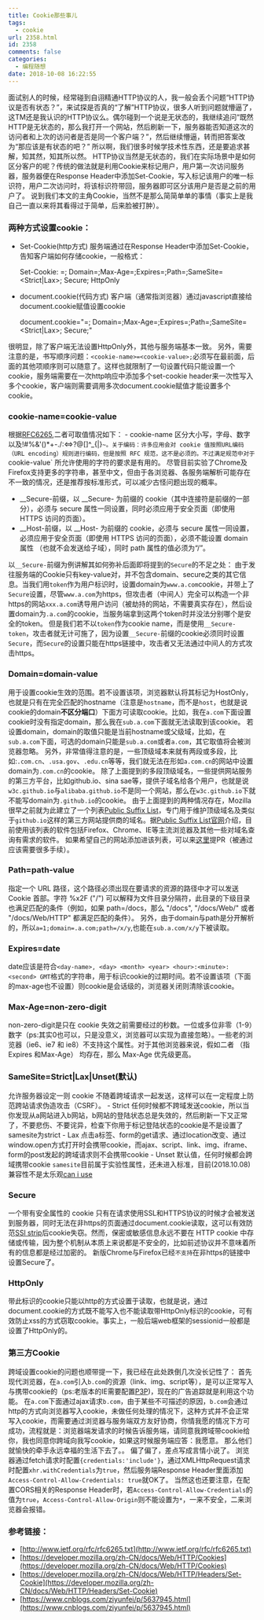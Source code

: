 ```yaml
---
title: Cookie那些事儿
tags:
  - cookie
url: 2358.html
id: 2358
comments: false
categories:
  - 编程随想
date: 2018-10-08 16:22:55
---
```


面试别人的时候，经常碰到自诩精通HTTP协议的人，我一般会丢个问题“HTTP协议是否有状态？”，来试探是否真的“了解”HTTP协议，很多人听到问题就懵逼了，这TM还是我认识的HTTP协议么。偶尔碰到一个说是无状态的，我继续追问“既然HTTP是无状态的，那么我打开一个网站，然后刷新一下，服务器能否知道这次的访问者和上次的访问者是否是同一个客户端？”，然后继续懵逼，转而把答案改为“那应该是有状态的吧？” 所以啊，我们很多时候学技术性东西，还是要追求甚解，知其然，知其所以然。 HTTP协议当然是无状态的，我们在实际场景中是如何区分客户的呢？传统的做法就是利用Cookie来标记用户，用户第一次访问服务器，服务器便在Response Header中添加Set-Cookie，写入标记该用户的唯一标识符，用户二次访问时，将该标识符带回，服务器即可区分该用户是否是之前的用户了。 说到我们本文的主角Cookie，当然不是那么简简单单的事情（事实上是我自己一直以来将其看得过于简单，后来脸被打肿）。

### 两种方式设置cookie：

*   Set-Cookie(http方式) 服务端通过在Response Header中添加Set-Cookie，告知客户端如何存储cookie，一般格式：

    Set-Cookie: <cookie-name>=<cookie-value>; Domain=<domain-value>;Max-Age=<non-zero-digit>;Expires=<date>;Path=<path-value>;SameSite=<Strict|Lax>; Secure; HttpOnly
    

*   document.cookie(代码方式) 客户端（通常指浏览器）通过javascript直接给document.cookie赋值设置cookie

    document.cookie="<cookie-name>=<cookie-value>; Domain=<domain-value>;Max-Age=<non-zero-digit>;Expires=<date>;Path=<path-value>;SameSite=<Strict|Lax>; Secure;"
    

很明显，除了客户端无法设置HttpOnly外，其他与服务端基本一致。 另外，需要注意的是，书写顺序问题：`<cookie-name>=<cookie-value>;`必须写在最前面，后面的其他项顺序则可以随意了。这样也就限制了一句设置代码只能设置一个cookie，服务端需要在一次http响应中添加多个set-cookie header来一次性写入多个cookie，客户端则需要调用多次document.cookie赋值才能设置多个cookie。

### cookie-name=cookie-value

根据[RFC6265](http://www.ietf.org/rfc/rfc6265.txt),二者可取值情况如下： \- cookie-name 区分大小写，字母、数字以及!#$%&'*+-.^_|`~。 - cookie-value 是可选的。支持字母、数字及!#$%&'()*+-./:<=>?@\[\]^_{|}`~。关于编码：许多应用会对 cookie 值按照URL编码（URL encoding）规则进行编码，但是按照 RFC 规范，这不是必须的。不过满足规范中对于 `cookie-value` 所允许使用的字符的要求是有用的。 尽管目前实验了Chrome及Firefox支持更多的字符串，甚至中文，但由于各浏览器、各服务端解析可能存在不一致的情况，还是推荐按标准形式，可以减少古怪问题出现的概率。

*   \_\_Secure-前缀，以 \_\_Secure- 为前缀的 cookie（其中连接符是前缀的一部分），必须与 secure 属性一同设置，同时必须应用于安全页面（即使用 HTTPS 访问的页面）。
*   \_\_Host-前缀，以 \_\_Host- 为前缀的 cookie，必须与 secure 属性一同设置，必须应用于安全页面（即使用 HTTPS 访问的页面），必须不能设置 domain 属性 （也就不会发送给子域），同时 path 属性的值必须为“/”。

以`__Secure-`前缀为例讲解其如何弥补后面即将提到的`Secure`的不足之处： 由于发往服务端的Cookie只有key-value对，并不包含domain、secure之类的其它信息。当我们用`token`作为用户标识时，设置domain为`www.a.com`cookie，并带上了`Secure`设置，尽管`www.a.com`为https，但攻击者（中间人）完全可以构造一个非https的网站`xxx.a.com`诱导用户访问（被劫持的网站，不需要真实存在），然后设置domain为`.a.com`的cookie，当服务端拿到这两个token时并没法分别哪个是安全的token。 但是我们若不以`token`作为cookie name，而是使用`__Secure-token`，攻击者就无计可施了，因为设置`__Secure-`前缀的cookie必须同时设置`Secure`，而`Secure`的设置只能在https链接中，攻击者又无法通过中间人的方式攻击https。

### Domain=domain-value

用于设置cookie生效的范围。若不设置该项，浏览器默认将其标记为HostOnly，也就是只有在完全匹配的hostname（注意是`hostname`，而不是`host`，也就是说cookie的domain**不区分端口**）下面方可读取cookie。比如，我在`a.com`下面设置cookie时没有指定domain，那么我在`sub.a.com`下面就无法读取到该cookie。 若设置domain，domain的取值只能是当前hostname或父级域，比如，在`sub.a.com`下面，可选的domain只能是`sub.a.com`或者`a.com`，其它取值将会被浏览器忽略。 另外，非常值得注意的是，一些顶级域本来就有两段或多段，比如:`.com.cn`、`.usa.gov`、`.edu.cn`等等，我们就无法在形如`a.com.cn`的网站中设置domain为`.com.cn`的cookie。 除了上面提到的多段顶级域名，一些提供网站服务的第三方平台，比如github.io、sina sae等，提供子域名给各个用户，也就是说`w3c.github.io`与`alibaba.github.io`不是同一个网站，那么在`w3c.github.io`下就不能写domain为`.github.io`的cookie。 由于上面提到的两种情况存在，Mozilla很早之前就为此建立了一个列表[Public Suffix List](https://publicsuffix.org/list/public_suffix_list.dat)，专门用于维护顶级域名及类似于`github.io`这样的第三方网站提供商的域名。据[Public Suffix List官网](https://publicsuffix.org/learn/)介绍，目前使用该列表的软件包括Firefox、Chrome、IE等主流浏览器及其他一些对域名查询有需求的软件。 如果希望自己的网站添加进该列表，可以来[这里](https://github.com/publicsuffix/list)提PR（被通过应该需要很多手续）。

### Path=path-value

指定一个 URL 路径，这个路径必须出现在要请求的资源的路径中才可以发送 Cookie 首部。字符 %x2F ("/") 可以解释为文件目录分隔符，此目录的下级目录也满足匹配的条件（例如，如果 path=/docs，那么 "/docs", "/docs/Web/" 或者 "/docs/Web/HTTP" 都满足匹配的条件）。 另外，由于domain与path是分开解析的，所以`a=1;domain=.a.com;path=/x/y`,也能在`sub.a.com/x/y`下被读取。

### Expires=date

date应该是符合`<day-name>, <day> <month> <year> <hour>:<minute>:<second> GMT`格式的字符串，用于标识cookie的过期时间。若不设置该项（下面的max-age也不设置）则cookie是会话级的，浏览器关闭则清除该cookie。

### Max-Age=non-zero-digit

non-zero-digit是只在 cookie 失效之前需要经过的秒数。一位或多位非零（1-9）数字（ps:其实0也可以，只是没意义，浏览器可以实现为直接忽略）。一些老的浏览器（ie6、ie7 和 ie8）不支持这个属性。对于其他浏览器来说，假如二者 （指 Expires 和Max-Age） 均存在，那么 Max-Age 优先级更高。

### SameSite=Strict|Lax|Unset(默认)

允许服务器设定一则 cookie 不随着跨域请求一起发送，这样可以在一定程度上防范跨站请求伪造攻击（CSRF）。 - Strict 任何时候都不跨域发送cookie，所以当你发现从a网站进入b网站，b网站的登陆状态总是失效的，然后刷新一下又正常了，不要悲伤、不要诧异，检查下你用于标记登陆状态的cookie是不是设置了samesite为strict - Lax 点击a标签、form的get请求、通过location改变、通过window.open方式打开时会携带cookie，而ajax、script、link、img、iframe、form的post发起的跨域请求则不会携带cookie - Unset 默认值，任何时候都会跨域携带cookie `samesite`目前属于实验性属性，还未进入标准，目前(2018.10.08)兼容性不是太乐观[can i use](https://caniuse.com/#search=samesite)

### Secure

一个带有安全属性的 cookie 只有在请求使用SSL和HTTPS协议的时候才会被发送到服务器，同时无法在非https的页面通过document.cookie读取，这可以有效防范[SSl strip](https://github.com/Elity/sslstrip-nodejs)后cookie失窃。然而，保密或敏感信息永远不要在 HTTP cookie 中存储或传输，因为整个机制从本质上来说都是不安全的，比如前述协议并不意味着所有的信息都是经过加密的。 新版Chrome与Firefox已经`不支持`在非https的链接中设置Secure了。

### HttpOnly

带此标识的cookie只能以http的方式设置于读取，也就是说，通过document.cookie的方式既不能写入也不能读取带HttpOnly标识的cookie，可有效防止xss的方式窃取cookie。事实上，一般后端web框架的sessionid一般都是设置了HttpOnly的。

### 第三方Cookie

跨域设置cookie的问题也顺带提一下，我已经在此处跌倒几次没长记性了： 首先现代浏览器，在`a.com`引入`b.com`的资源（link、img、script等），是可以正常写入与携带cookie的（ps:老版本的IE需要配置[P3P](https://www.w3.org/P3P/))，现在的广告追踪就是利用这个功能。 在`a.com`下面通过ajax请求`b.com`，由于某些不可描述的原因，`b.com`会通过http的方式向浏览器写入cookie，未做任何处理的情况下，这种方式并不会正常写入cookie，而需要通过浏览器与服务端双方友好协商，你情我愿的情况下方可成功，流程就是：浏览器端发请求的时候告诉服务端，请同意我跨域带cookie给你，我也同意你跨域向我写cookie，如果这时候服务端应答：我愿意。 那么他们就愉快的牵手永远幸福的生活下去了。。 偏了偏了，差点写成言情小说了。 浏览器通过fetch请求时配置`{credentials:'include'}`，通过XMLHttpRequest请求时配置`xhr.withCredentials`为`true`，然后服务端Response Header里面添加 `Access-Control-Allow-Credentials: true`就OK了。 当然这也还要注意，在配置CORS相关的Response Header时，若`Access-Control-Allow-Credentials`的值为`true`，`Access-Control-Allow-Origin`则不能设置为`*`，一来不安全，二来浏览器会报错。

### 参考链接：

*   [http://www.ietf.org/rfc/rfc6265.txt](http://www.ietf.org/rfc/rfc6265.txt)
*   [https://developer.mozilla.org/zh-CN/docs/Web/HTTP/Cookies](https://developer.mozilla.org/zh-CN/docs/Web/HTTP/Cookies)
*   [https://developer.mozilla.org/zh-CN/docs/Web/HTTP/Headers/Set-Cookie](https://developer.mozilla.org/zh-CN/docs/Web/HTTP/Headers/Set-Cookie)
*   [https://www.cnblogs.com/ziyunfei/p/5637945.html](https://www.cnblogs.com/ziyunfei/p/5637945.html)